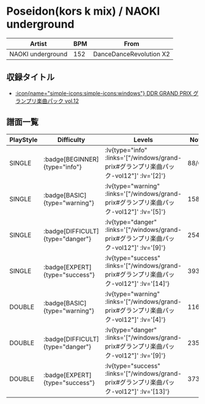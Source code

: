 # Poseidon(kors k mix) / NAOKI underground

|Artist|BPM|From|
|------|---|----|
|NAOKI underground|152|DanceDanceRevolution X2|

## 収録タイトル

- [:icon{name="simple-icons:simple-icons:windows"} DDR GRAND PRIX グランプリ楽曲パック vol.12](/windows/grand-prix#グランプリ楽曲パック-vol12)

## 譜面一覧

|PlayStyle|Difficulty|Levels|Notes|Movie|
|---------|----------|------|-----|-----|
|SINGLE| :badge[BEGINNER]{type="info"} | :lv{type="info" :links='["/windows/grand-prix#グランプリ楽曲パック-vol12"]' :lv='[2]'} |88/0||
|SINGLE| :badge[BASIC]{type="warning"} | :lv{type="warning" :links='["/windows/grand-prix#グランプリ楽曲パック-vol12"]' :lv='[5]'} |158/13||
|SINGLE| :badge[DIFFICULT]{type="danger"} | :lv{type="danger" :links='["/windows/grand-prix#グランプリ楽曲パック-vol12"]' :lv='[9]'} |254/14||
|SINGLE| :badge[EXPERT]{type="success"} | :lv{type="success" :links='["/windows/grand-prix#グランプリ楽曲パック-vol12"]' :lv='[14]'} |393/19||
|DOUBLE| :badge[BASIC]{type="warning"} | :lv{type="warning" :links='["/windows/grand-prix#グランプリ楽曲パック-vol12"]' :lv='[4]'} |116/10||
|DOUBLE| :badge[DIFFICULT]{type="danger"} | :lv{type="danger" :links='["/windows/grand-prix#グランプリ楽曲パック-vol12"]' :lv='[9]'} |235/12||
|DOUBLE| :badge[EXPERT]{type="success"} | :lv{type="success" :links='["/windows/grand-prix#グランプリ楽曲パック-vol12"]' :lv='[13]'} |373/10||
